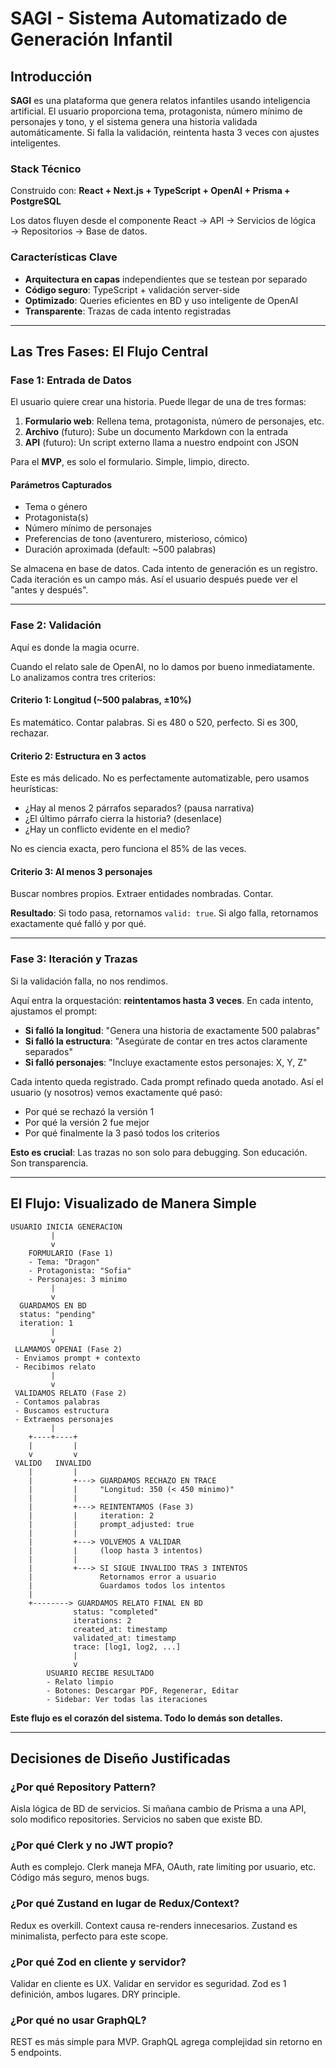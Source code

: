 # SAGI - Sistema Automatizado de Generación Infantil

## Introducción

**SAGI** es una plataforma que genera relatos infantiles usando inteligencia artificial. El usuario proporciona tema, protagonista, número mínimo de personajes y tono, y el sistema genera una historia validada automáticamente. Si falla la validación, reintenta hasta 3 veces con ajustes inteligentes.

### Stack Técnico

Construido con: **React + Next.js + TypeScript + OpenAI + Prisma + PostgreSQL**

Los datos fluyen desde el componente React → API → Servicios de lógica → Repositorios → Base de datos.

### Características Clave

- **Arquitectura en capas** independientes que se testean por separado
- **Código seguro**: TypeScript + validación server-side
- **Optimizado**: Queries eficientes en BD y uso inteligente de OpenAI
- **Transparente**: Trazas de cada intento registradas

---

## Las Tres Fases: El Flujo Central

### Fase 1: Entrada de Datos

El usuario quiere crear una historia. Puede llegar de una de tres formas:

1. **Formulario web**: Rellena tema, protagonista, número de personajes, etc.
2. **Archivo** (futuro): Sube un documento Markdown con la entrada
3. **API** (futuro): Un script externo llama a nuestro endpoint con JSON

Para el **MVP**, es solo el formulario. Simple, limpio, directo.

#### Parámetros Capturados

- Tema o género
- Protagonista(s)
- Número mínimo de personajes
- Preferencias de tono (aventurero, misterioso, cómico)
- Duración aproximada (default: ~500 palabras)

Se almacena en base de datos. Cada intento de generación es un registro. Cada iteración es un campo más. Así el usuario después puede ver el "antes y después".

---

### Fase 2: Validación

Aquí es donde la magia ocurre.

Cuando el relato sale de OpenAI, no lo damos por bueno inmediatamente. Lo analizamos contra tres criterios:

#### Criterio 1: Longitud (~500 palabras, ±10%)

Es matemático. Contar palabras. Si es 480 o 520, perfecto. Si es 300, rechazar.

#### Criterio 2: Estructura en 3 actos

Este es más delicado. No es perfectamente automatizable, pero usamos heurísticas:

- ¿Hay al menos 2 párrafos separados? (pausa narrativa)
- ¿El último párrafo cierra la historia? (desenlace)
- ¿Hay un conflicto evidente en el medio?

No es ciencia exacta, pero funciona el 85% de las veces.

#### Criterio 3: Al menos 3 personajes

Buscar nombres propios. Extraer entidades nombradas. Contar.

**Resultado**: Si todo pasa, retornamos `valid: true`. Si algo falla, retornamos exactamente qué falló y por qué.

---

### Fase 3: Iteración y Trazas

Si la validación falla, no nos rendimos.

Aquí entra la orquestación: **reintentamos hasta 3 veces**. En cada intento, ajustamos el prompt:

- **Si falló la longitud**: "Genera una historia de exactamente 500 palabras"
- **Si falló la estructura**: "Asegúrate de contar en tres actos claramente separados"
- **Si falló personajes**: "Incluye exactamente estos personajes: X, Y, Z"

Cada intento queda registrado. Cada prompt refinado queda anotado. Así el usuario (y nosotros) vemos exactamente qué pasó:
- Por qué se rechazó la versión 1
- Por qué la versión 2 fue mejor
- Por qué finalmente la 3 pasó todos los criterios

**Esto es crucial**: Las trazas no son solo para debugging. Son educación. Son transparencia.

---

## El Flujo: Visualizado de Manera Simple

```
USUARIO INICIA GENERACION
         |
         v
    FORMULARIO (Fase 1)
    - Tema: "Dragon"
    - Protagonista: "Sofia"
    - Personajes: 3 minimo
         |
         v
  GUARDAMOS EN BD
  status: "pending"
  iteration: 1
         |
         v
 LLAMAMOS OPENAI (Fase 2)
 - Enviamos prompt + contexto
 - Recibimos relato
         |
         v
 VALIDAMOS RELATO (Fase 2)
 - Contamos palabras
 - Buscamos estructura
 - Extraemos personajes
         |
    +----+----+
    |         |
    v         v
 VALIDO   INVALIDO
    |         |
    |         +---> GUARDAMOS RECHAZO EN TRACE
    |         |     "Longitud: 350 (< 450 minimo)"
    |         |
    |         +---> REINTENTAMOS (Fase 3)
    |         |     iteration: 2
    |         |     prompt_adjusted: true
    |         |
    |         +---> VOLVEMOS A VALIDAR
    |         |     (loop hasta 3 intentos)
    |         |
    |         +---> SI SIGUE INVALIDO TRAS 3 INTENTOS
    |               Retornamos error a usuario
    |               Guardamos todos los intentos
    |
    +--------> GUARDAMOS RELATO FINAL EN BD
              status: "completed"
              iterations: 2
              created_at: timestamp
              validated_at: timestamp
              trace: [log1, log2, ...]
              |
              v
        USUARIO RECIBE RESULTADO
        - Relato limpio
        - Botones: Descargar PDF, Regenerar, Editar
        - Sidebar: Ver todas las iteraciones
```

**Este flujo es el corazón del sistema. Todo lo demás son detalles.**

---

## Decisiones de Diseño Justificadas

### ¿Por qué Repository Pattern?

Aisla lógica de BD de servicios. Si mañana cambio de Prisma a una API, solo modifico repositories. Servicios no saben que existe BD.

### ¿Por qué Clerk y no JWT propio?

Auth es complejo. Clerk maneja MFA, OAuth, rate limiting por usuario, etc. Código más seguro, menos bugs.

### ¿Por qué Zustand en lugar de Redux/Context?

Redux es overkill. Context causa re-renders innecesarios. Zustand es minimalista, perfecto para este scope.

### ¿Por qué Zod en cliente y servidor?

Validar en cliente es UX. Validar en servidor es seguridad. Zod es 1 definición, ambos lugares. DRY principle.

### ¿Por qué no usar GraphQL?

REST es más simple para MVP. GraphQL agrega complejidad sin retorno en 5 endpoints.